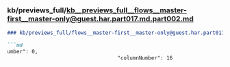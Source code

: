 ### kb/previews_full/kb__previews_full__flows__master-first__master-only@guest.har.part017.md.part002.md

```md
### kb/previews_full/flows__master-first__master-only@guest.har.part017.md (part 002)

```md
umber": 0,
                                    "columnNumber": 16
```

```

```
